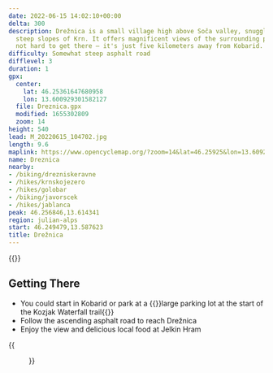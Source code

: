 ```yaml
---
date: 2022-06-15 14:02:10+00:00
delta: 300
description: Drežnica is a small village high above Soča valley, snuggled onto the
  steep slopes of Krn. It offers magnificent views of the surrounding peaks, and it's
  not hard to get there – it's just five kilometers away from Kobarid.
difficulty: Somewhat steep asphalt road
difflevel: 3
duration: 1
gpx:
  center:
    lat: 46.25361647680958
    lon: 13.600929301582127
  file: Dreznica.gpx
  modified: 1655302809
  zoom: 14
height: 540
lead: M_20220615_104702.jpg
length: 9.6
maplink: https://www.opencyclemap.org/?zoom=14&lat=46.25925&lon=13.6092&layers=B0000
name: Dreznica
nearby:
- /biking/drezniskeravne
- /hikes/krnskojezero
- /hikes/golobar
- /biking/javorscek
- /hikes/jablanca
peak: 46.256846,13.614341
region: julian-alps
start: 46.249479,13.587623
title: Drežnica
---
```


{{<hike-details description="yes">}}

## Getting There

* You could start in Kobarid or park at a {{<start>}}large parking lot at the start of the Kozjak Waterfall trail{{</start>}}
* Follow the ascending asphalt road to reach Drežnica
* Enjoy the view and delicious local food at Jelkin Hram

{{<figure src="M_20220615_103834.jpg" caption="Krasji vrh and Drežniške Ravne">}}
